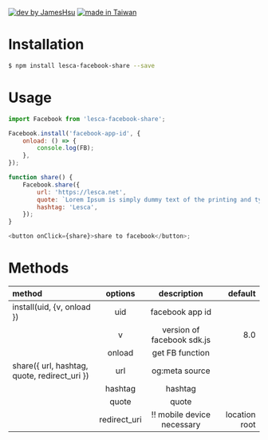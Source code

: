 [![dev by JamesHsu](https://img.shields.io/badge/Dev%20by-Jameshsu1125-green)](https://github.com/jameshsu1125/) [![made in Taiwan](https://img.shields.io/badge/Made%20in-Taiwan-orange)](https://github.com/jameshsu1125/)

# Installation

```sh
$ npm install lesca-facebook-share --save
```

# Usage

```javascript
import Facebook from 'lesca-facebook-share';

Facebook.install('facebook-app-id', {
	onload: () => {
		console.log(FB);
	},
});

function share() {
	Facebook.share({
		url: 'https://lesca.net',
		quote: `Lorem Ipsum is simply dummy text of the printing and typesetting industry. Lorem Ipsum has been the industry's standard dummy text ever since the 1500s, when an unknown printer took a galley of type and scrambled it to make a type specimen book. It has survived not only five centuries, but also the leap into electronic typesetting, remaining essentially unchanged. It was popularised in the 1960s with the release of Letraset sheets containing Lorem Ipsum passages, and more recently with desktop publishing software like Aldus PageMaker including versions of Lorem Ipsum.`,
		hashtag: 'Lesca',
	});
}

<button onClick={share}>share to facebook</button>;
```

# Methods

| method                                       |   options    |         description          |       default |
| :------------------------------------------- | :----------: | :--------------------------: | ------------: |
| install(uid, {v, onload })                   |     uid      |       facebook app id        |               |
|                                              |      v       |  version of facebook sdk.js  |           8.0 |
|                                              |    onload    |       get FB function        |               |
| share({ url, hashtag, quote, redirect_uri }) |     url      |        og:meta source        |               |
|                                              |   hashtag    |           hashtag            |               |
|                                              |    quote     |            quote             |               |
|                                              | redirect_uri |  !! mobile device necessary  | location root |
